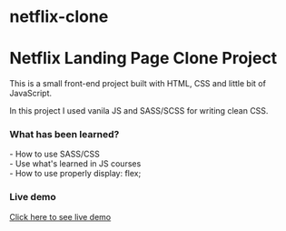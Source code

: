 # netflix-clone
<h1>Netflix Landing Page Clone Project</h1>

This is a small front-end project built with HTML, CSS and little bit of JavaScript. 

In this project I used vanila JS and SASS/SCSS for writing clean CSS.

<h3>What has been learned?</h3>
- How to use SASS/CSS<br>
- Use what's learned in JS courses<br>
- How to use properly <span style="color: gree;">display: flex;</span>

<h3>Live demo</h3>
<a href="https://kremenovic.github.io/netflix-clone/" target="_blank">Click here to see live demo</a>
